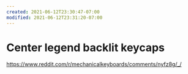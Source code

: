 ```yaml
---
created: 2021-06-12T23:30:47-07:00
modified: 2021-06-12T23:31:20-07:00
---
```


# Center legend backlit keycaps

https://www.reddit.com/r/mechanicalkeyboards/comments/nyfz8g/_/
